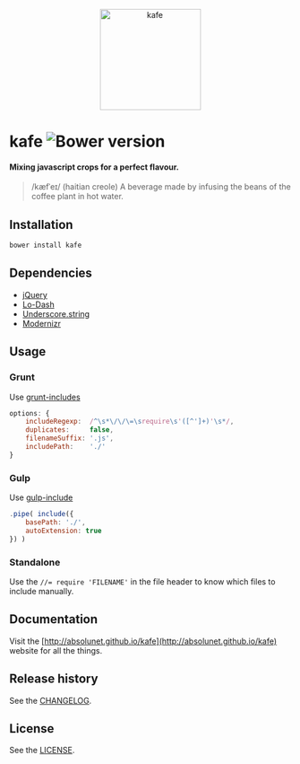 <p align="center">
	<a href="http://absolunet.github.io/kafe">
		<img src="http://absolunet.github.io/kafe/assets/logo-kafe.svg" width="180" height="180" alt="kafe">
	</a>
</p>

# kafe ![Bower version][bower-image] 
#### Mixing javascript crops for a perfect flavour.
> /kæfˈeɪ/ (haitian creole) A beverage made by infusing the beans of the coffee plant in hot water.

## Installation
```bash
bower install kafe
```

## Dependencies
- [jQuery](http://jquery.com/)
- [Lo-Dash](http://lodash.com/)
- [Underscore.string](http://epeli.github.io/underscore.string/)
- [Modernizr](http://modernizr.com/)


## Usage

### Grunt
Use [grunt-includes](https://www.npmjs.org/package/grunt-includes)
```js
options: {
    includeRegexp:  /^\s*\/\/\=\srequire\s'([^']+)'\s*/,
    duplicates:     false,
    filenameSuffix: '.js',
    includePath:    './'
}
```

### Gulp
Use [gulp-include](https://www.npmjs.org/package/gulp-include)
```js
.pipe( include({
	basePath: './',
	autoExtension: true
}) )
```

### Standalone
Use the `//= require 'FILENAME'` in the file header to know which files to include manually.


## Documentation
Visit the [http://absolunet.github.io/kafe](http://absolunet.github.io/kafe) website for all the things.
## Release history
See the [CHANGELOG](https://github.com/absolunet/kafe/tree/master/CHANGELOG.md).

## License 
See the [LICENSE](https://github.com/absolunet/kafe/tree/master/LICENSE.md).


[bower-image]: http://img.shields.io/bower/v/kafe.svg?style=flat
